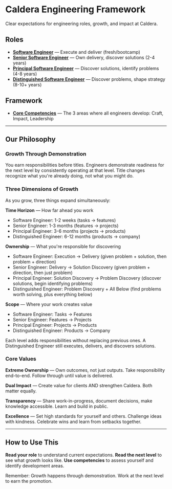 # Caldera Engineering Framework

Clear expectations for engineering roles, growth, and impact at Caldera.

## Roles

- **[Software Engineer](roles/software-engineer.md)** — Execute and deliver (fresh/bootcamp)
- **[Senior Software Engineer](roles/senior-software-engineer.md)** — Own delivery, discover solutions (2-4 years)
- **[Principal Software Engineer](roles/principal-software-engineer.md)** — Discover solutions, identify problems (4-8 years)
- **[Distinguished Software Engineer](roles/distinguished-software-engineer.md)** — Discover problems, shape strategy (8-10+ years)

## Framework

- **[Core Competencies](competencies.md)** — The 3 areas where all engineers develop: Craft, Impact, Leadership

---

## Our Philosophy

### Growth Through Demonstration
You earn responsibilities before titles. Engineers demonstrate readiness for the next level by consistently operating at that level. Title changes recognize what you're already doing, not what you might do.

### Three Dimensions of Growth

As you grow, three things expand simultaneously:

**Time Horizon** — How far ahead you work
- Software Engineer: 1-2 weeks (tasks → features)
- Senior Engineer: 1-3 months (features → projects)
- Principal Engineer: 3-6 months (projects → products)
- Distinguished Engineer: 6-12 months (products → company)

**Ownership** — What you're responsible for discovering
- Software Engineer: Execution → Delivery (given problem + solution, then problem + direction)
- Senior Engineer: Delivery → Solution Discovery (given problem + direction, then just problem)
- Principal Engineer: Solution Discovery → Problem Discovery (discover solutions, begin identifying problems)
- Distinguished Engineer: Problem Discovery + All Below (find problems worth solving, plus everything below)

**Scope** — Where your work creates value
- Software Engineer: Tasks → Features
- Senior Engineer: Features → Projects
- Principal Engineer: Projects → Products
- Distinguished Engineer: Products → Company

Each level adds responsibilities without replacing previous ones. A Distinguished Engineer still executes, delivers, and discovers solutions.

### Core Values

**Extreme Ownership** — Own outcomes, not just outputs. Take responsibility end-to-end. Follow through until value is delivered.

**Dual Impact** — Create value for clients AND strengthen Caldera. Both matter equally.

**Transparency** — Share work-in-progress, document decisions, make knowledge accessible. Learn and build in public.

**Excellence** — Set high standards for yourself and others. Challenge ideas with kindness. Celebrate wins and learn from setbacks together.

---

## How to Use This

**Read your role** to understand current expectations. **Read the next level** to see what growth looks like. **Use competencies** to assess yourself and identify development areas.

Remember: Growth happens through demonstration. Work at the next level to earn the promotion.